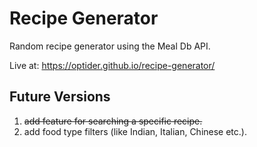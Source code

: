 # Recipe Generator

Random recipe generator using the Meal Db API.

Live at: <https://optider.github.io/recipe-generator/>

## Future Versions

1. ~~add feature for searching a specific recipe.~~
2. add food type filters (like Indian, Italian, Chinese etc.).
